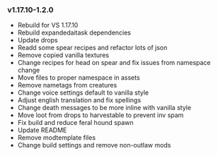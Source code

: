 ### v1.17.10-1.2.0

 - Rebuild for VS 1.17.10
 - Rebuild expandedaitask dependencies
 - Update drops
 - Readd some spear recipes and refactor lots of json
 - Remove copied vanilla textures
 - Change recipes for head on spear and fix issues from namespace change
 - Move files to proper namespace in assets
 - Remove nametags from creatures
 - Change voice settings default to vanilla style
 - Adjust english translation and fix spellings
 - Change death messages to be more inline with vanilla style
 - Move loot from drops to harvestable to prevent inv spam
 - Fix build and reduce feral hound spawn
 - Update README
 - Remove modtemplate files
 - Change build settings and remove non-outlaw mods
